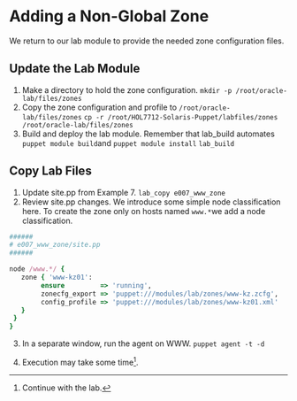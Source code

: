# Adding a Non-Global Zone

We return to our lab module to provide the needed zone configuration files.

## Update the Lab Module

1. Make a directory to hold the zone configuration.
  `mkdir -p /root/oracle-lab/files/zones`
2. Copy the zone configuration and profile to `/root/oracle-lab/files/zones`
  `cp -r /root/HOL7712-Solaris-Puppet/labfiles/zones /root/oracle-lab/files/zones`
3. Build and deploy the lab module. Remember that lab\_build automates `puppet module build`and `puppet module install`
  `lab_build`

## Copy Lab Files

1. Update site.pp from Example 7.
  `lab_copy e007_www_zone`
2. Review site.pp changes.
  We introduce some simple node classification here. To create the zone only on hosts named `www.*`we add a node classification.

  ```ruby
  ######
  # e007_www_zone/site.pp
  ######

  node /www.*/ {
     zone { 'www-kz01':
          ensure         => 'running',
          zonecfg_export => 'puppet:///modules/lab/zones/www-kz.zcfg',
          config_profile => 'puppet:///modules/lab/zones/www-kz01.xml'
     }
   }
  }
  ```

3. In a separate window, run the agent on WWW.
  `puppet agent -t -d`

4. Execution may take some time[^1].


[^1]: Continue with the lab.

